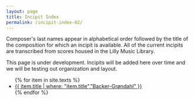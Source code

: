 ```yaml
---
layout: page
title: Incipit Index
permalink: /incipit-index-02/
---
```


<div class="toc">
  <p>Composer's last names appear in alphabetical order followed by the title of the composition for which an incipit is available. All of the current incipits are transcribed from scores housed in the Lilly Music Library.</p>
  <p>This page is under development. Incipits will be added here over time and we will be testing out organization and layout.</p>
  <ul class="texts">
 {% for item in site.texts %} 
    <li class="text-title">
  <a href="{{ site.baseurl }}{{ item.url }}">
     {{ item.title | where: "item.title","Backer-Grøndahl" }}
  </a>
</li>
  {% endfor %}
 


  </ul>
</div>

